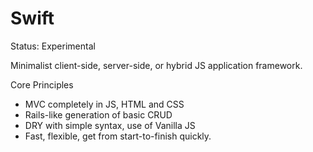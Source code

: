 Swift
=====
Status: Experimental

Minimalist client-side, server-side, or hybrid JS application framework.

Core Principles

* MVC completely in JS, HTML and CSS
* Rails-like generation of basic CRUD
* DRY with simple syntax, use of Vanilla JS
* Fast, flexible, get from start-to-finish quickly.
